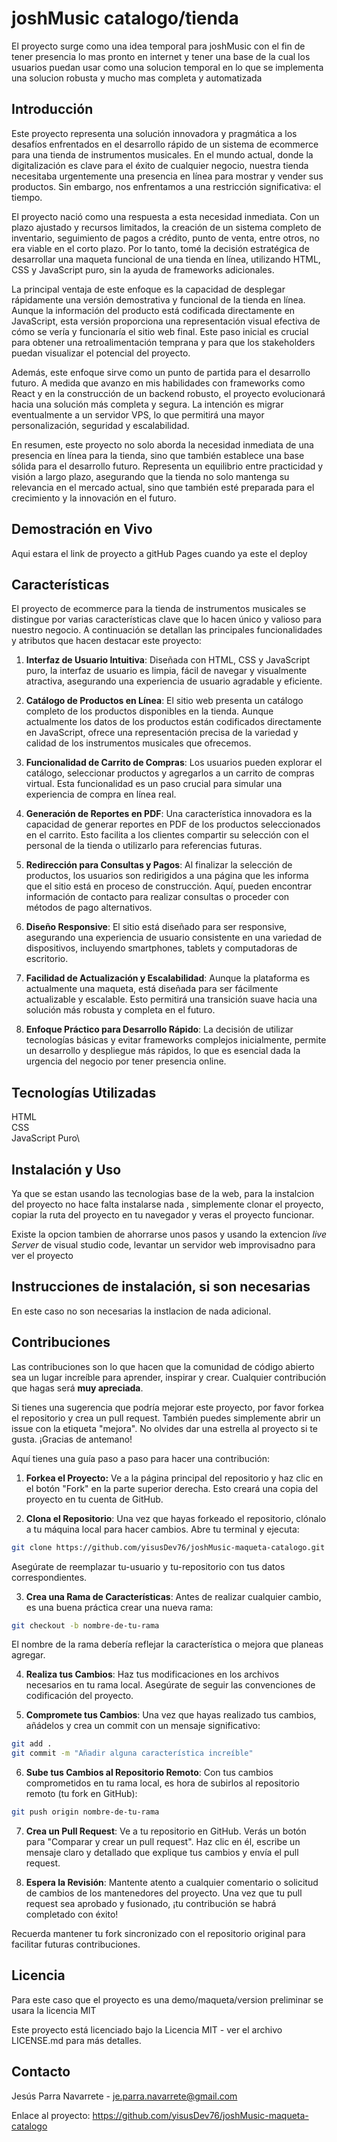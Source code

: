 # joshMusic catalogo/tienda
El proyecto surge como una idea temporal para joshMusic con el fin de tener presencia lo mas pronto
en internet y tener una base de la cual los usuarios puedan usar como una solucion temporal en lo que se implementa una solucion robusta y mucho mas completa y automatizada

## Introducción
Este proyecto representa una solución innovadora y pragmática a los desafíos enfrentados en el desarrollo rápido de un sistema de ecommerce para una tienda de instrumentos musicales. En el mundo actual, donde la digitalización es clave para el éxito de cualquier negocio, nuestra tienda necesitaba urgentemente una presencia en línea para mostrar y vender sus productos. Sin embargo, nos enfrentamos a una restricción significativa: el tiempo.

El proyecto nació como una respuesta a esta necesidad inmediata. Con un plazo ajustado y recursos limitados, la creación de un sistema completo de inventario, seguimiento de pagos a crédito, punto de venta, entre otros, no era viable en el corto plazo. Por lo tanto, tomé la decisión estratégica de desarrollar una maqueta funcional de una tienda en línea, utilizando HTML, CSS y JavaScript puro, sin la ayuda de frameworks adicionales.

La principal ventaja de este enfoque es la capacidad de desplegar rápidamente una versión demostrativa y funcional de la tienda en línea. Aunque la información del producto está codificada directamente en JavaScript, esta versión proporciona una representación visual efectiva de cómo se vería y funcionaría el sitio web final. Este paso inicial es crucial para obtener una retroalimentación temprana y para que los stakeholders puedan visualizar el potencial del proyecto.

Además, este enfoque sirve como un punto de partida para el desarrollo futuro. A medida que avanzo en mis habilidades con frameworks como React y en la construcción de un backend robusto, el proyecto evolucionará hacia una solución más completa y segura. La intención es migrar eventualmente a un servidor VPS, lo que permitirá una mayor personalización, seguridad y escalabilidad.

En resumen, este proyecto no solo aborda la necesidad inmediata de una presencia en línea para la tienda, sino que también establece una base sólida para el desarrollo futuro. Representa un equilibrio entre practicidad y visión a largo plazo, asegurando que la tienda no solo mantenga su relevancia en el mercado actual, sino que también esté preparada para el crecimiento y la innovación en el futuro.

## Demostración en Vivo
Aqui estara el link de proyecto a gitHub Pages cuando ya este el deploy

## Características
El proyecto de ecommerce para la tienda de instrumentos musicales se distingue por varias características clave que lo hacen único y valioso para nuestro negocio. A continuación se detallan las principales funcionalidades y atributos que hacen destacar este proyecto:

1. **Interfaz de Usuario Intuitiva**: Diseñada con HTML, CSS y JavaScript puro, la interfaz de usuario es limpia, fácil de navegar y visualmente atractiva, asegurando una experiencia de usuario agradable y eficiente.

2. **Catálogo de Productos en Línea**: El sitio web presenta un catálogo completo de los productos disponibles en la tienda. Aunque actualmente los datos de los productos están codificados directamente en JavaScript, ofrece una representación precisa de la variedad y calidad de los instrumentos musicales que ofrecemos.

3. **Funcionalidad de Carrito de Compras**: Los usuarios pueden explorar el catálogo, seleccionar productos y agregarlos a un carrito de compras virtual. Esta funcionalidad es un paso crucial para simular una experiencia de compra en línea real.

4. **Generación de Reportes en PDF**: Una característica innovadora es la capacidad de generar reportes en PDF de los productos seleccionados en el carrito. Esto facilita a los clientes compartir su selección con el personal de la tienda o utilizarlo para referencias futuras.

5. **Redirección para Consultas y Pagos**: Al finalizar la selección de productos, los usuarios son redirigidos a una página que les informa que el sitio está en proceso de construcción. Aquí, pueden encontrar información de contacto para realizar consultas o proceder con métodos de pago alternativos.

6. **Diseño Responsive**: El sitio está diseñado para ser responsive, asegurando una experiencia de usuario consistente en una variedad de dispositivos, incluyendo smartphones, tablets y computadoras de escritorio.

7. **Facilidad de Actualización y Escalabilidad**: Aunque la plataforma es actualmente una maqueta, está diseñada para ser fácilmente actualizable y escalable. Esto permitirá una transición suave hacia una solución más robusta y completa en el futuro.

8. **Enfoque Práctico para Desarrollo Rápido**: La decisión de utilizar tecnologías básicas y evitar frameworks complejos inicialmente, permite un desarrollo y despliegue más rápidos, lo que es esencial dada la urgencia del negocio por tener presencia online.


## Tecnologías Utilizadas
HTML\
CSS\
JavaScript Puro\

## Instalación y Uso
Ya que se estan usando las tecnologias base de la web, para la instalcion del proyecto no hace falta instalarse nada , simplemente clonar el proyecto, copiar la ruta del proyecto en tu navegador y veras el proyecto funcionar.

Existe la opcion tambien de ahorrarse unos pasos y usando la extencion *live Server* de visual studio code, levantar un servidor web improvisadno para ver el proyecto

## Instrucciones de instalación, si son necesarias
En este caso no son necesarias la instlacion de nada adicional.

## Contribuciones
Las contribuciones son lo que hacen que la comunidad de código abierto sea un lugar increíble para aprender, inspirar y crear. Cualquier contribución que hagas será **muy apreciada**.

Si tienes una sugerencia que podría mejorar este proyecto, por favor forkea el repositorio y crea un pull request. También puedes simplemente abrir un issue con la etiqueta "mejora". No olvides dar una estrella al proyecto si te gusta. ¡Gracias de antemano!

Aquí tienes una guía paso a paso para hacer una contribución:

1. **Forkea el Proyecto:** Ve a la página principal del repositorio y haz clic en el botón "Fork" en la parte superior derecha. Esto creará una copia del proyecto en tu cuenta de GitHub.

2. **Clona el Repositorio**: Una vez que hayas forkeado el repositorio, clónalo a tu máquina local para hacer cambios. Abre tu terminal y ejecuta:

```bash
git clone https://github.com/yisusDev76/joshMusic-maqueta-catalogo.git
```
Asegúrate de reemplazar tu-usuario y tu-repositorio con tus datos correspondientes.

3. **Crea una Rama de Características**: Antes de realizar cualquier cambio, es una buena práctica crear una nueva rama:

```bash
git checkout -b nombre-de-tu-rama
```
El nombre de la rama debería reflejar la característica o mejora que planeas agregar.

4. **Realiza tus Cambios**: Haz tus modificaciones en los archivos necesarios en tu rama local. Asegúrate de seguir las convenciones de codificación del proyecto.

5. **Compromete tus Cambios**: Una vez que hayas realizado tus cambios, añádelos y crea un commit con un mensaje significativo:

```bash
git add .
git commit -m "Añadir alguna característica increíble"
```

6. **Sube tus Cambios al Repositorio Remoto**: Con tus cambios comprometidos en tu rama local, es hora de subirlos al repositorio remoto (tu fork en GitHub):

```bash
git push origin nombre-de-tu-rama
```
7. **Crea un Pull Request**: Ve a tu repositorio en GitHub. Verás un botón para "Comparar y crear un pull request". Haz clic en él, escribe un mensaje claro y detallado que explique tus cambios y envía el pull request.

8. **Espera la Revisión**: Mantente atento a cualquier comentario o solicitud de cambios de los mantenedores del proyecto. Una vez que tu pull request sea aprobado y fusionado, ¡tu contribución se habrá completado con éxito!

Recuerda mantener tu fork sincronizado con el repositorio original para facilitar futuras contribuciones.

## Licencia
Para este caso que el proyecto es una demo/maqueta/version preliminar se usara la licencia MIT

Este proyecto está licenciado bajo la Licencia MIT - ver el archivo LICENSE.md para más detalles.

## Contacto
Jesús Parra Navarrete - je.parra.navarrete@gmail.com

Enlace al proyecto: https://github.com/yisusDev76/joshMusic-maqueta-catalogo

